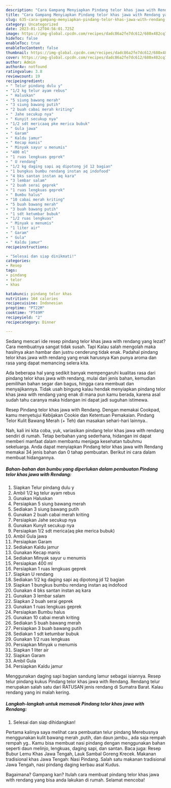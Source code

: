 ```yaml
---
description: "Cara Gampang Menyiapkan Pindang telor khas jawa with Rendang yang Bikin Ngiler "
title: "Cara Gampang Menyiapkan Pindang telor khas jawa with Rendang yang Bikin Ngiler "
slug: 635-cara-gampang-menyiapkan-pindang-telor-khas-jawa-with-rendang-yang-bikin-ngiler
category: Uncategorized
date: 2023-01-12T04:56:01.725Z
image: https://img-global.cpcdn.com/recipes/dadc86a2fe7dc612/680x482cq70/pindang-telor-khas-jawa-with-rendang-foto-resep-utama.jpg
hideToc: false
enableToc: true
enableTocContent: false
thumbnail: https://img-global.cpcdn.com/recipes/dadc86a2fe7dc612/680x482cq70/pindang-telor-khas-jawa-with-rendang-foto-resep-utama.jpg
cover: https://img-global.cpcdn.com/recipes/dadc86a2fe7dc612/680x482cq70/pindang-telor-khas-jawa-with-rendang-foto-resep-utama.jpg
author: Admin
authorAv: notfound
ratingvalue: 3.8
reviewcount: 19
recipeingredient:
- " Telur pindang dulu y"
- "1/2 kg telur ayam rebus"
- " Haluskan"
- "5 siung bawang merah"
- "3 siung bawang putih"
- "2 buah cabai merah kriting"
- " Jahe secukup nya"
- " Kunyit secukup nya"
- "1/2 sdt mericaaq pke merica bubuk"
- " Gula jawa"
- " Garam"
- " Kaldu jamur"
- " Kecap manis"
- " Minyak sayur u menumis"
- "400 ml"
- "1 ruas lengkuas geprek"
- " U rendang"
- "1/2 kg daging sapi aq dipotong jd 12 bagian"
- "1 bungkus bumbu rendang instan aq indofood"
- "4 bks santan instan aq kara"
- "3 lembar salam"
- "2 buah serai geprek"
- "1 ruas lengkuas geprek"
- " Bumbu halus"
- "10 cabai merah kriting"
- "5 buah bawang merah"
- "3 buah bawang putih"
- "1 sdt ketumbar bubuk"
- "1/2 ruas lengkuas"
- " Minyak u menumis"
- "1 liter air"
- " Garam"
- " Gula"
- " Kaldu jamur"
recipeinstructions:

- "Selesai dan siap dinikmati!"
categories:
- Resep
tags:
- pindang
- telor
- khas

katakunci: pindang telor khas 
nutrition: 164 calories
recipecuisine: Indonesian
preptime: "PT22M"
cooktime: "PT49M"
recipeyield: "2"
recipecategory: Dinner

---
```



Sedang mencari ide resep pindang telor khas jawa with rendang yang lezat? Cara membuatnya sangat tidak susah. Tapi Kalau salah mengolah maka hasilnya akan hambar dan justru cenderung tidak enak. Padahal pindang telor khas jawa with rendang yang enak harusnya Kan punya aroma dan rasa yang dapat memancing selera kita.


Ada beberapa hal yang sedikit banyak mempengaruhi kualitas rasa dari pindang telor khas jawa with rendang, mulai dari jenis bahan, kemudian pemilihan bahan segar dan bagus, hingga cara membuat dan menyajikannya. Tidak usah bingung kalau hendak menyiapkan pindang telor khas jawa with rendang yang enak di mana pun kamu berada, karena asal sudah tahu caranya maka hidangan ini dapat jadi suguhan istimewa.

Resep Pindang telor khas jawa with Rendang. Dengan memakai Cookpad, kamu menyetujui Kebijakan Cookie dan Ketentuan Pemakaian. Pindang Telor Kulit Bawang Merah (+ Teh) dan masakan sehari-hari lainnya..


Nah, kali ini kita coba, yuk, variasikan pindang telor khas jawa with rendang sendiri di rumah. Tetap berbahan yang sederhana, hidangan ini dapat memberi manfaat dalam membantu menjaga kesehatan tubuhmu sekeluarga. Anda dapat menyiapkan Pindang telor khas jawa with Rendang memakai 34 jenis bahan dan 0 tahap pembuatan. Berikut ini cara dalam membuat hidangannya.

<!--inarticleads1-->

##### Bahan-bahan dan bumbu yang diperlukan dalam pembuatan Pindang telor khas jawa with Rendang:

1. Siapkan  Telur pindang dulu y
1. Ambil 1/2 kg telur ayam rebus
1. Gunakan  Haluskan
1. Persiapkan 5 siung bawang merah
1. Sediakan 3 siung bawang putih
1. Gunakan 2 buah cabai merah kriting
1. Persiapkan  Jahe secukup nya
1. Gunakan  Kunyit secukup nya
1. Persiapkan 1/2 sdt merica(aq pke merica bubuk)
1. Ambil  Gula jawa
1. Persiapkan  Garam
1. Sediakan  Kaldu jamur
1. Gunakan  Kecap manis
1. Sediakan  Minyak sayur u menumis
1. Persiapkan 400 ml
1. Persiapkan 1 ruas lengkuas geprek
1. Siapkan  U rendang
1. Sediakan 1/2 kg daging sapi aq dipotong jd 12 bagian
1. Siapkan 1 bungkus bumbu rendang instan aq indofood
1. Gunakan 4 bks santan instan aq kara
1. Gunakan 3 lembar salam
1. Siapkan 2 buah serai geprek
1. Gunakan 1 ruas lengkuas geprek
1. Persiapkan  Bumbu halus
1. Gunakan 10 cabai merah kriting
1. Sediakan 5 buah bawang merah
1. Persiapkan 3 buah bawang putih
1. Sediakan 1 sdt ketumbar bubuk
1. Gunakan 1/2 ruas lengkuas
1. Persiapkan  Minyak u menumis
1. Siapkan 1 liter air
1. Siapkan  Garam
1. Ambil  Gula
1. Persiapkan  Kaldu jamur


Menggunakan daging sapi bagian sandung lamur sebagai isiannya. Resep telur pindang kukus Pindang telor khas jawa with Rendang. Rendang telur merupakan salah satu dari RATUSAN jenis rendang di Sumatra Barat. Kalau rendang yang ini malah kering. 

<!--inarticleads2-->

##### Langkah-langkah untuk memasak Pindang telor khas jawa with Rendang:


1. Selesai dan siap dihidangkan!

Pertama kalinya saya melihat cara pembuatan telur pindang Merebusnya menggunakan kulit bawang merah ,putih, dan daun jambu., ada saja rempah rempah yg.. Kamu bisa membuat nasi pindang dengan menggunakan bahan seperti daun melinjo, lengkuas, daging sapi, dan santan. Baca juga: Resep Bubur Lemu Khas Jawa Tengah, Lauk Sambal Goreng Krecek. Makanan tradisional khas Jawa Tengah: Nasi Pindang. Salah satu makanan tradisional Jawa Tengah, nasi pindang daging kerbau asal Kudus. 

Bagaimana? Gampang kan? Itulah cara membuat pindang telor khas jawa with rendang yang bisa anda lakukan di rumah. Selamat mencoba!
